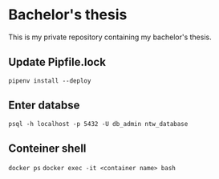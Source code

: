 # Bachelor's thesis

This is my private repository containing my bachelor's thesis. 

## Update Pipfile.lock
```pipenv install --deploy```

## Enter databse 
```psql -h localhost -p 5432 -U db_admin ntw_database```

## Conteiner shell
```docker ps```
```docker exec -it <container name> bash```